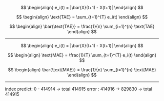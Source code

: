 $$
\begin{align}
    e_i(t) = |\bar{X}(t+1) - X(t+1)|
\end{align}
$$

$$
\begin{align}
    \text{TAE} = \sum_{t=1}^{T} e_i(t)
\end{align}
$$

$$
\begin{align}
    \bar{\text{TAE}} = \frac{1}{n} \sum_{i=1}^{n} \text{TAE}
\end{align}
$$

- - -

$$
\begin{align}
    e_i(t) = |\bar{X}(t+1) - X(t+1)|
\end{align}
$$

$$
\begin{align}
    \text{MAE} = \frac{1}{T} \sum_{t=1}^{T} e_i(t)
\end{align}
$$

$$
\begin{align}
    \bar{\text{MAE}} = \frac{1}{n} \sum_{i=1}^{n} \text{MAE}
\end{align}
$$

- - -

index
predict: 0 - 414914 -> total 414915
error  : 414916 -> 829830 -> total 414915